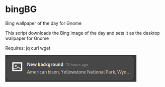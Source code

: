 # bingBG
Bing wallpaper of the day for Gnome

This script downloads the Bing image of the day and sets it as the desktop wallpaper for Gnome

Requires: jq curl wget

![Screenshot](bingBG.png)
